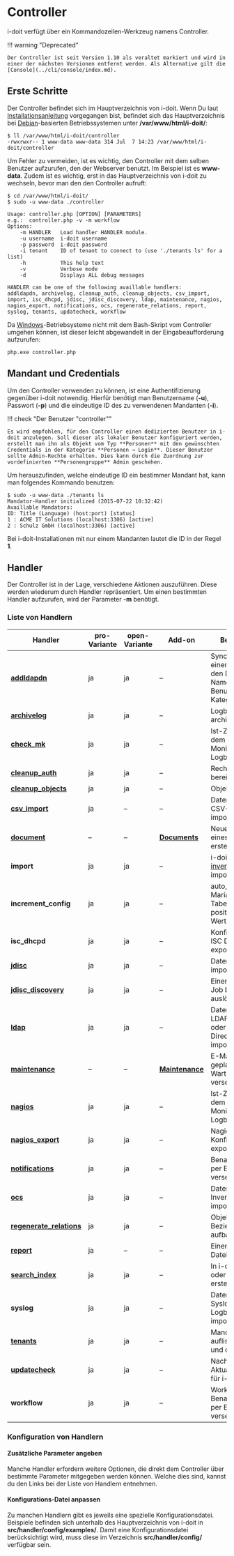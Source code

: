 # Controller

i-doit verfügt über ein Kommandozeilen-Werkzeug namens Controller.

!!! warning "Deprecated"

    Der Controller ist seit Version 1.10 als veraltet markiert und wird in einer der nächsten Versionen entfernt werden. Als Alternative gilt die [Console](../cli/console/index.md).

Erste Schritte
--------------

Der Controller befindet sich im Hauptverzeichnis von i-doit. Wenn Du laut [Installationsanleitung](../../installation/manuelle-installation/setup.md) vorgegangen bist, befindet sich das Hauptverzeichnis bei [Debian](../../installation/manuelle-installation/debian.md)\-basierten Betriebssystemen unter **/var/www/html/i-doit/**:

    $ ll /var/www/html/i-doit/controller
    -rwxrwxr-- 1 www-data www-data 314 Jul  7 14:23 /var/www/html/i-doit/controller

Um Fehler zu vermeiden, ist es wichtig, den Controller mit dem selben Benutzer aufzurufen, den der Webserver benutzt. Im Beispiel ist es **www-data**. Zudem ist es wichtig, erst in das Hauptverzeichnis von i-doit zu wechseln, bevor man den den Controller aufruft:  

    $ cd /var/www/html/i-doit/
    $ sudo -u www-data ./controller

    Usage: controller.php [OPTION] [PARAMETERS]
    e.g.:  controller.php -v -m workflow
    Options:
        -m HANDLER   Load handler HANDLER module.
        -u username  i-doit username
        -p password  i-doit password
        -i tenant    ID of tenant to connect to (use './tenants ls' for a list)
        -h           This help text
        -v           Verbose mode
        -d           Displays ALL debug messages

    HANDLER can be one of the following availlable handlers:
    addldapdn, archivelog, cleanup_auth, cleanup_objects, csv_import, import, isc_dhcpd, jdisc, jdisc_discovery, ldap, maintenance, nagios, nagios_export, notifications, ocs, regenerate_relations, report, syslog, tenants, updatecheck, workflow

Da [Windows](../../installation/manuelle-installation/microsoft-windows-server.md)\-Betriebsysteme nicht mit dem Bash-Skript vom Controller umgehen können, ist dieser leicht abgewandelt in der Eingabeaufforderung aufzurufen:

    php.exe controller.php

Mandant und Credentials
-----------------------

Um den Controller verwenden zu können, ist eine Authentifizierung gegenüber i-doit notwendig. Hierfür benötigt man Benutzername (**-u**), Passwort (**-p**) und die eindeutige ID des zu verwendenen Mandanten (**-i**).

!!! check "Der Benutzer "controller""

    Es wird empfohlen, für den Controller einen dedizierten Benutzer in i-doit anzulegen. Soll dieser als lokaler Benutzer konfiguriert werden, erstellt man ihn als Objekt vom Typ **Personen** mit den gewünschten Credentials in der Kategorie **Personen → Login**. Dieser Benutzer sollte Admin-Rechte erhalten. Dies kann durch die Zuordnung zur vordefinierten **Personengruppe** Admin geschehen.

Um herauszufinden, welche eindeutige ID ein bestimmer Mandant hat, kann man folgendes Kommando benutzen:

    $ sudo -u www-data ./tenants ls
    Mandator-Handler initialized (2015-07-22 10:32:42)
    Availlable Mandators:
    ID: Title (Language) (host:port) [status]
    1 : ACME IT Solutions (localhost:3306) [active]
    2 : Schulz GmbH (localhost:3306) [active]

Bei i-doit-Installationen mit nur einem Mandanten lautet die ID in der Regel **1**.  

Handler
-------

Der Controller ist in der Lage, verschiedene Aktionen auszuführen. Diese werden wiederum durch Handler repräsentiert. Um einen bestimmten Handler aufzurufen, wird der Parameter **-m** benötigt.  

### Liste von Handlern

| Handler | pro-Variante | open-Variante | Add-on | Beschreibung |
| --- | --- | --- | --- | --- |
| **[addldapdn](../ldap-verzeichnis/index.md)** | ja  | ja  | –   | Synchronisiere aus einem LDAP/AD den Distinguished Name (DN) der Benutzer (siehe Kategorie **LDAP**) |
| **[archivelog](../../grundlagen/logbuch.md)** | ja  | ja  | –   | Logbuch-Einträge archivieren |
| **[check_mk](../network-monitoring/daten-abfragen-mit-livestatus.md)** | ja  | ja  | –   | Ist-Zustand aus dem Network Monitoring ins Logbuch schreiben |
| **[cleanup_auth](../../effizientes-dokumentieren/rechteverwaltung/index.md)** | ja  | ja  | –   | Rechtesystem bereinigen |
| **[cleanup_objects](../../grundlagen/lebens-und-dokumentationszyklus.md)** | ja  | ja  | –   | Objekte bereinigen |
| **[csv_import](../../daten-konsolidieren/csv-datenimport/index.md)** | ja  | –   | –   | Daten aus einer CSV-Datei importieren |
| [**document**](../../i-doit-pro-add-ons/documents/index.md) | –   | –   | **[Documents](../../i-doit-pro-add-ons/documents/index.md)** | Neue Revision eines Dokuments erstellen |
| **import** | ja  | ja  | –   | i-doit XML oder [h-inventory XML](../../daten-konsolidieren/h-inventory.md) importieren |
| **increment_config** | ja  | ja  | –   | auto_increment von MariaDB-/MySQL-Tabellen auf einen positiven Integer-Wert setzen |
| **isc_dhcpd** | ja  | ja  | –   | Konfiguration für ISC DHCPD exportieren |
| **[jdisc](../../daten-konsolidieren/jdisc-discovery.md)** | ja  | ja  | –   | Daten aus JDisc importieren |
| **[jdisc_discovery](../../daten-konsolidieren/jdisc-discovery.md)** | ja  | ja  | –   | Einen Discovery Job bei JDisc auslösen |
| **[ldap](../ldap-verzeichnis/index.md)** | ja  | ja  | –   | Daten aus einem LDAP-Verzeichnis oder Active Directory (AD) importieren |
| **[maintenance](../../i-doit-pro-add-ons/maintenance.md)** | –   | –   | **[Maintenance](../../i-doit-pro-add-ons/maintenance.md)** | E-Mails bei geplanten Wartungen versenden |
| **[nagios](../network-monitoring/daten-abfragen-mit-livestatus.md)** | ja  | ja  | –   | Ist-Zustand aus dem Network Monitoring ins Logbuch schreiben |
| **[nagios_export](../network-monitoring/nagios.md)** | ja  | ja  | –   | Nagios-Konfiguration exportieren |
| **[notifications](../e-mail.md)** | ja  | ja  | –   | Benachrichtigungen per E-Mail versenden |
| **[ocs](../../i-doit-pro-add-ons/ocs-inventory-ng.md)** | ja  | ja  | –   | Daten aus OCS Inventory NG importieren |
| **[regenerate_relations](../../grundlagen/objekt-beziehungen.md)** | ja  | ja  | –   | Objekt-Beziehungen neu aufbauen |
| **[report](../../auswertungen/report-manager.md)** | ja  | –   | –   | Einen Report als Datei exportieren |
| **[search\_index](../../effizientes-dokumentieren/suche.md)** | ja  | ja  | –   | In i-doit suchen oder Suchindex erstellen/erneuern |
| **syslog** | ja  | ja  | –   | Daten aus dem Syslog in das Logbuch von i-doit importieren |
| **[tenants](../cli/controller.md#mandant-und-credentials)** | ja  | ja  | –   | Mandanten auflisten, aktivieren und deaktivieren |
| **[updatecheck](../../wartung-und-betrieb/update-einspielen.md)** | ja  | ja  | –   | Nach Aktualisierungen für i-doit suchen |
| **workflow** | ja  | ja  | –   | Workflow-Benachrichtigungen per E-Mail versenden |

### Konfiguration von Handlern

#### Zusätzliche Parameter angeben  

Manche Handler erfordern weitere Optionen, die direkt dem Controller über bestimmte Parameter mitgegeben werden können. Welche dies sind, kannst du den Links bei der Liste von Handlern entnehmen.

#### Konfigurations-Datei anpassen

Zu manchen Handlern gibt es jeweils eine spezielle Konfigurationsdatei. Beispiele befinden sich unterhalb des Hauptverzeichnis von i-doit in **src/handler/config/examples/**. Damit eine Konfigurationsdatei berücksichtigt wird, muss diese im Verzeichnis **src/handler/config/** verfügbar sein.